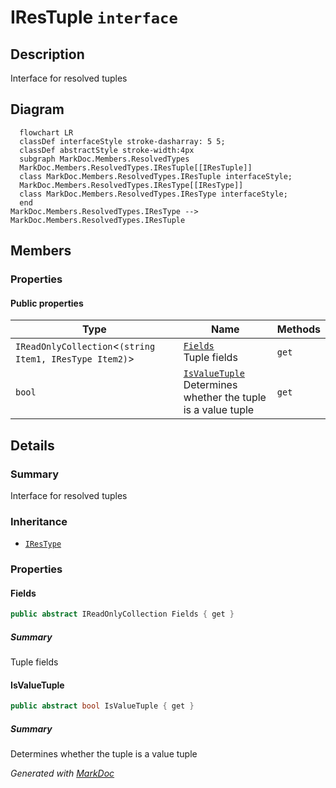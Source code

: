 # IResTuple `interface`

## Description
Interface for resolved tuples

## Diagram
```mermaid
  flowchart LR
  classDef interfaceStyle stroke-dasharray: 5 5;
  classDef abstractStyle stroke-width:4px
  subgraph MarkDoc.Members.ResolvedTypes
  MarkDoc.Members.ResolvedTypes.IResTuple[[IResTuple]]
  class MarkDoc.Members.ResolvedTypes.IResTuple interfaceStyle;
  MarkDoc.Members.ResolvedTypes.IResType[[IResType]]
  class MarkDoc.Members.ResolvedTypes.IResType interfaceStyle;
  end
MarkDoc.Members.ResolvedTypes.IResType --> MarkDoc.Members.ResolvedTypes.IResTuple
```

## Members
### Properties
#### Public  properties
| Type | Name | Methods |
| --- | --- | --- |
| `IReadOnlyCollection`&lt;`(string Item1, IResType Item2)`&gt; | [`Fields`](markdocmembersresolvedtypes-IResTuple.md#fields)<br>Tuple fields | `get` |
| `bool` | [`IsValueTuple`](markdocmembersresolvedtypes-IResTuple.md#isvaluetuple)<br>Determines whether the tuple is a value tuple | `get` |

## Details
### Summary
Interface for resolved tuples

### Inheritance
 - [
`IResType`
](./markdocmembersresolvedtypes-IResType.md)

### Properties
#### Fields
```csharp
public abstract IReadOnlyCollection Fields { get }
```
##### Summary
Tuple fields

#### IsValueTuple
```csharp
public abstract bool IsValueTuple { get }
```
##### Summary
Determines whether the tuple is a value tuple

*Generated with* [*MarkDoc*](https://github.com/hailstorm75/MarkDoc.Core)
